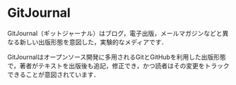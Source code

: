 # GitJournal

GitJournal（ギットジャーナル）はブログ，電子出版，メールマガジンなどと異なる新しい出版形態を意図した，実験的なメディアです．

GitJournalはオープンソース開発に多用されるGitとGitHubを利用した出版形態で，著者がテキストを出版後も追記，修正でき，かつ読者はその変更をトラックできることが意図されています．